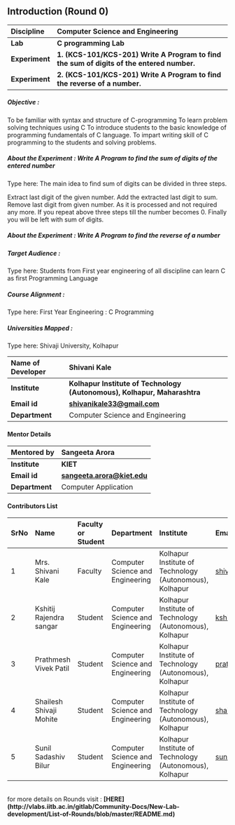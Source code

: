 ## Introduction (Round 0)

<b>Discipline | <b>Computer Science and Engineering
:--|:--|
<b> Lab | <b> C programming Lab
<b> Experiment|     <b> 1. (KCS-101/KCS-201)	Write A Program to find the sum of digits of the entered number.
 <b> Experiment|    <b> 2. (KCS-101/KCS-201)	Write A Program to find the reverse of a number.




<h5> Objective : </h5>

To be familiar with syntax and structure of C-programming
To learn problem solving techniques using C
To introduce students to the basic knowledge of programming fundamentals of C language. 
To impart writing skill of C programming to the students and solving problems.

<h5> About the Experiment : Write A Program to find the sum of digits of the entered number </h5>

Type here: The main idea to find sum of digits can be divided in three steps.

Extract last digit of the given number.
Add the extracted last digit to sum.
Remove last digit from given number. As it is processed and not required any more.
If you repeat above three steps till the number becomes 0. 
Finally you will be left with sum of digits.

<h5> About the Experiment : Write A Program to find the reverse of a number </h5>






<h5> Target Audience : </h5>

Type here: Students from First year engineering of all discipline can learn C as first Programming Language

<h5> Course Alignment : </h5>

Type here: First Year Engineering : C Programming 

<h5> Universities Mapped : </h5>

Type here: Shivaji University, Kolhapur

<b>Name of Developer | <b> Shivani Kale
:--|:--|
<b> Institute | <b> Kolhapur Institute of Technology (Autonomous), Kolhapur, Maharashtra
<b> Email id|     <b> shivanikale33@gmail.com
<b> Department | Computer Science and Engineering

#### Mentor Details

<b>Mentored by | <b> Sangeeta Arora
:--|:--|
<b> Institute | <b> KIET
<b> Email id|     <b> sangeeta.arora@kiet.edu
<b> Department | Computer Application

#### Contributors List

SrNo | Name | Faculty or Student | Department| Institute | Email id
:--|:--|:--|:--|:--|:--|
1 | Mrs. Shivani Kale | Faculty | Computer Science and Engineering | Kolhapur Institute of Technology (Autonomous), Kolhapur | shivanikale33@gmail.com
2 | Kshitij Rajendra sangar | Student | Computer Science and Engineering | Kolhapur Institute of Technology (Autonomous), Kolhapur |kshitijsangar@gmail.com
3 | Prathmesh Vivek Patil | Student | Computer Science and Engineering | Kolhapur Institute of Technology (Autonomous), Kolhapur | prathmeshpatil0126@gmail.com
4 | Shailesh Shivaji Mohite | Student | Computer Science and Engineering | Kolhapur Institute of Technology (Autonomous), Kolhapur |shailesh.mohite7543@gmail.com
5 | Sunil Sadashiv Bilur | Student | Computer Science and Engineering | Kolhapur Institute of Technology (Autonomous), Kolhapur | sunilbilur@gmail.com


<br>
for more details on Rounds visit : <b> [HERE](http://vlabs.iitb.ac.in/gitlab/Community-Docs/New-Lab-development/List-of-Rounds/blob/master/README.md) </b>
